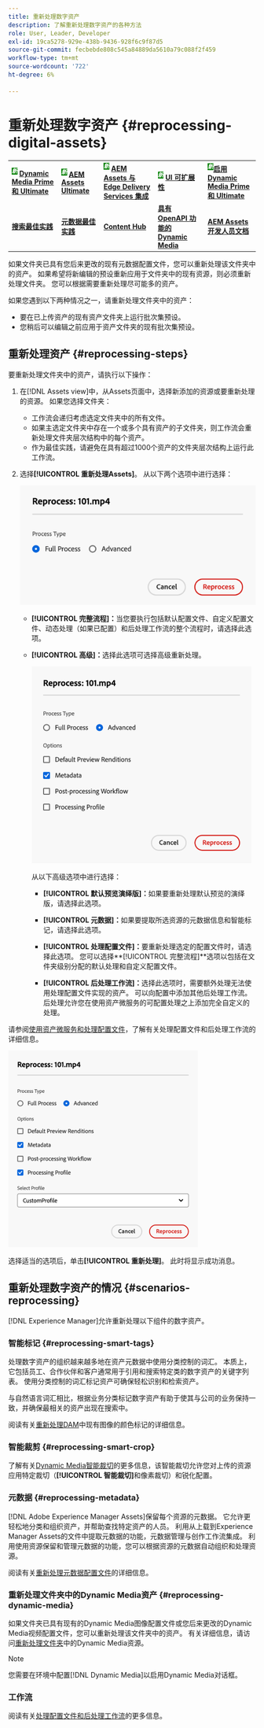 ```yaml
---
title: 重新处理数字资产
description: 了解重新处理数字资产的各种方法
role: User, Leader, Developer
exl-id: 19ca5278-929e-438b-9436-928f6c9f87d5
source-git-commit: fecbebde808c545a84889da5610a79c088f2f459
workflow-type: tm+mt
source-wordcount: '722'
ht-degree: 6%

---
```


# 重新处理数字资产 {#reprocessing-digital-assets}

<table>
    <tr>
        <td>
            <sup style= "background-color:#008000; color:#FFFFFF; font-weight:bold"><i>新</i></sup> <a href="/help/assets/dynamic-media/dm-prime-ultimate.md"><b>Dynamic Media Prime 和 Ultimate</b></a>
        </td>
        <td>
            <sup style= "background-color:#008000; color:#FFFFFF; font-weight:bold"><i>新</i></sup> <a href="/help/assets/assets-ultimate-overview.md"><b>AEM Assets Ultimate</b></a>
        </td>
        <td>
            <sup style= "background-color:#008000; color:#FFFFFF; font-weight:bold"><i>新</i></sup> <a href="/help/assets/integrate-aem-assets-edge-delivery-services.md"><b>AEM Assets 与 Edge Delivery Services 集成</b></a>
        </td>
        <td>
            <sup style= "background-color:#008000; color:#FFFFFF; font-weight:bold"><i>新</i></sup> <a href="/help/assets/aem-assets-view-ui-extensibility.md"><b>UI 可扩展性</b></a>
        </td>
          <td>
            <sup style= "background-color:#008000; color:#FFFFFF; font-weight:bold"><i>新</i></sup><a href="/help/assets/dynamic-media/enable-dynamic-media-prime-and-ultimate.md"><b>启用 Dynamic Media Prime 和 Ultimate</b></a>
        </td>
    </tr>
    <tr>
        <td>
            <a href="/help/assets/search-best-practices.md"><b>搜索最佳实践</b></a>
        </td>
        <td>
            <a href="/help/assets/metadata-best-practices.md"><b>元数据最佳实践</b></a>
        </td>
        <td>
            <a href="/help/assets/product-overview.md"><b>Content Hub</b></a>
        </td>
        <td>
            <a href="/help/assets/dynamic-media-open-apis-overview.md"><b>具有 OpenAPI 功能的 Dynamic Media</b></a>
        </td>
        <td>
            <a href="https://developer.adobe.com/experience-cloud/experience-manager-apis/"><b>AEM Assets 开发人员文档</b></a>
        </td>
    </tr>
</table>

如果文件夹已具有您后来更改的现有元数据配置文件，您可以重新处理该文件夹中的资产。 如果希望将新编辑的预设重新应用于文件夹中的现有资源，则必须重新处理文件夹。 您可以根据需要重新处理尽可能多的资产。

如果您遇到以下两种情况之一，请重新处理文件夹中的资产：

* 要在已上传资产的现有资产文件夹上运行批次集预设。
* 您稍后可以编辑之前应用于资产文件夹的现有批次集预设。

## 重新处理资产 {#reprocessing-steps}

要重新处理文件夹中的资产，请执行以下操作：

1. 在[!DNL Assets view]中，从Assets页面中，选择新添加的资源或要重新处理的资源。
如果您选择文件夹：

   * 工作流会递归考虑选定文件夹中的所有文件。
   * 如果主选定文件夹中存在一个或多个具有资产的子文件夹，则工作流会重新处理文件夹层次结构中的每个资产。
   * 作为最佳实践，请避免在具有超过1000个资产的文件夹层次结构上运行此工作流。

1. 选择&#x200B;**[!UICONTROL 重新处理Assets]**。 从以下两个选项中进行选择：

   ![重新处理Assets选项](assets/reprocessing-options.png)

   * **[!UICONTROL 完整流程]：**&#x200B;当您要执行包括默认配置文件、自定义配置文件、动态处理（如果已配置）和后处理工作流的整个流程时，请选择此选项。
   * **[!UICONTROL 高级]：**&#x200B;选择此选项可选择高级重新处理。

     ![高级重新处理Assets选项](assets/reprocessing-options-advanced.png)

     从以下高级选项中进行选择：

      * **[!UICONTROL 默认预览演绎版]：**&#x200B;如果要重新处理默认预览的演绎版，请选择此选项。

      * **[!UICONTROL 元数据]：**&#x200B;如果要提取所选资源的元数据信息和智能标记，请选择此选项。

      * **[!UICONTROL 处理配置文件]：**&#x200B;要重新处理选定的配置文件时，请选择此选项。 您可以选择&#x200B;**[!UICONTROL 完整流程]**选项以包括在文件夹级别分配的默认处理和自定义配置文件。
        <!--When assets are uploaded to a folder, [!DNL Assets ~~view~~] checks the containing folder's properties for a processing profile. If none is applied, a parent folder in the hierarchy is checked for a processing profile to apply.-->

      * **[!UICONTROL 后处理工作流]：**&#x200B;选择此选项时，需要额外处理无法使用处理配置文件实现的资产。 可以向配置中添加其他后处理工作流。 后处理允许您在使用资产微服务的可配置处理之上添加完全自定义的处理。

请参阅[使用资产微服务和处理配置文件](https://experienceleague.adobe.com/docs/experience-manager-cloud-service/content/assets/manage/asset-microservices-configure-and-use.html?lang=en)，了解有关处理配置文件和后处理工作流的详细信息。

![高级重新处理Assets选项2](assets/reprocessing-options-advanced-2.png)

选择适当的选项后，单击&#x200B;**[!UICONTROL 重新处理]**。 此时将显示成功消息。

## 重新处理数字资产的情况 {#scenarios-reprocessing}

[!DNL Experience Manager]允许重新处理以下组件的数字资产。

### 智能标记 {#reprocessing-smart-tags}

处理数字资产的组织越来越多地在资产元数据中使用分类控制的词汇。 本质上，它包括员工、合作伙伴和客户通常用于引用和搜索特定类的数字资产的关键字列表。 使用分类控制的词汇标记资产可确保轻松识别和检索资产。

与自然语言词汇相比，根据业务分类标记数字资产有助于使其与公司的业务保持一致，并确保最相关的资产出现在搜索中。

阅读有关[重新处理DAM](https://experienceleague.adobe.com/docs/experience-manager-cloud-service/content/assets/manage/color-tag-images.html?lang=en#color-tags-existing-images)中现有图像的颜色标记的详细信息。

### 智能裁剪 {#reprocessing-smart-crop}

了解有关[Dynamic Media智能裁切](https://experienceleague.adobe.com/docs/experience-manager-cloud-service/content/assets/dynamicmedia/image-profiles.html?lang=en)的更多信息，该智能裁切允许您对上传的资源应用特定裁切（**[!UICONTROL 智能裁切]**&#x200B;和像素裁切）和锐化配置。

### 元数据 {#reprocessing-metadata}

[!DNL Adobe Experience Manager Assets]保留每个资源的元数据。 它允许更轻松地分类和组织资产，并帮助查找特定资产的人员。 利用从上载到Experience Manager Assets的文件中提取元数据的功能，元数据管理与创作工作流集成。 利用使用资源保留和管理元数据的功能，您可以根据资源的元数据自动组织和处理资源。

阅读有关[重新处理元数据配置文件](https://experienceleague.adobe.com/docs/experience-manager-cloud-service/content/assets/manage/metadata-profiles.html?lang=en)的详细信息。

### 重新处理文件夹中的Dynamic Media资产 {#reprocessing-dynamic-media}

如果文件夹已具有现有的Dynamic Media图像配置文件或您后来更改的Dynamic Media视频配置文件，您可以重新处理该文件夹中的资产。 有关详细信息，请访问[重新处理文件夹](https://experienceleague.adobe.com/docs/experience-manager-cloud-service/content/assets/admin/about-image-video-profiles.html?lang=en)中的Dynamic Media资源。

>[!NOTE]
>
>您需要在环境中配置[!DNL Dynamic Media]以启用Dynamic Media对话框。
>

### 工作流

阅读有关[处理配置文件和后处理工作流](https://experienceleague.adobe.com/docs/experience-manager-cloud-service/content/assets/manage/asset-microservices-configure-and-use.html?lang=en)的更多信息。
